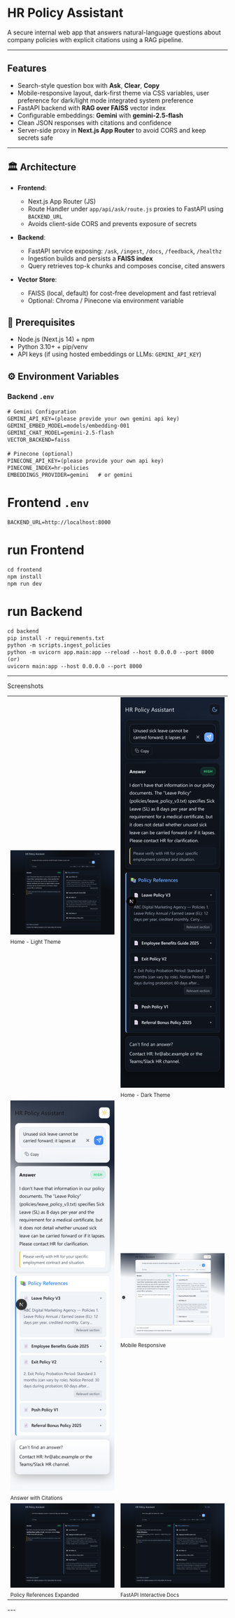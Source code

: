 # HR Policy Assistant

A secure internal web app that answers natural-language questions about company policies with explicit citations using a RAG pipeline.

---

##  Features

-  Search-style question box with **Ask**, **Clear**, **Copy**  
-  Mobile-responsive layout, dark-first theme via CSS variables, user preference for dark/light mode integrated system preference
-  FastAPI backend with **RAG over FAISS** vector index  
-  Configurable embeddings: **Gemini** with **gemini-2.5-flash**  
-  Clean JSON responses with citations and confidence  
-  Server-side proxy in **Next.js App Router** to avoid CORS and keep secrets safe  

---

## 🏛 Architecture

- **Frontend**:  
  - Next.js App Router (JS)  
  - Route Handler under `app/api/ask/route.js` proxies to FastAPI using `BACKEND_URL`  
  - Avoids client-side CORS and prevents exposure of secrets  

- **Backend**:  
  - FastAPI service exposing: `/ask`, `/ingest`, `/docs`, `/feedback`, `/healthz`  
  - Ingestion builds and persists a **FAISS index**  
  - Query retrieves top-k chunks and composes concise, cited answers  

- **Vector Store**:  
  - FAISS (local, default) for cost-free development and fast retrieval  
  - Optional: Chroma / Pinecone via environment variable  

## 🔧 Prerequisites

- Node.js (Next.js 14) + npm  
- Python 3.10+ + pip/venv  
- API keys (if using hosted embeddings or LLMs:  `GEMINI_API_KEY`)  

## ⚙️ Environment Variables

### Backend `.env`
```env
# Gemini Configuration
GEMINI_API_KEY=(please provide your own gemini api key)
GEMINI_EMBED_MODEL=models/embedding-001
GEMINI_CHAT_MODEL=gemini-2.5-flash
VECTOR_BACKEND=faiss

# Pinecone (optional)
PINECONE_API_KEY=(please provide your own api key)
PINECONE_INDEX=hr-policies
EMBEDDINGS_PROVIDER=gemini   # or gemini
```
# Frontend `.env`
```env
BACKEND_URL=http://localhost:8000
```
# run Frontend
```env
cd frontend
npm install
npm run dev
```
# run Backend
```env
cd backend
pip install -r requirements.txt
python -m scripts.ingest_policies
python -m uvicorn app.main:app --reload --host 0.0.0.0 --port 8000
(or)
uvicorn main:app --host 0.0.0.0 --port 8000
```






---
Screenshots
<table>
  <tr>
    <td><img src="/assets/ss1.png" alt="Home - Light Theme" width="400"/><br/><sub>Home - Light Theme</sub></td>
    <td><img src="/assets/ss2.png" alt="Home - Dark Theme" width="400"/><br/><sub>Home - Dark Theme</sub></td>
  </tr>
  <tr>
    <td><img src="/assets/ss3.png" alt="Answer with Citations" width="400"/><br/><sub>Answer with Citations</sub></td>
    <td><img src="/assets/ss4.png" alt="Mobile Responsive" width="400"/><br/><sub>Mobile Responsive</sub></td>
  </tr>
  <tr>
    <td><img src="/assets/ss5.png" alt="Policy References" width="400"/><br/><sub>Policy References Expanded</sub></td>
    <td><img src="/assets/ss6.png" alt="FastAPI Docs" width="400"/><br/><sub>FastAPI Interactive Docs</sub></td>
  </tr>
</table>
--- 


